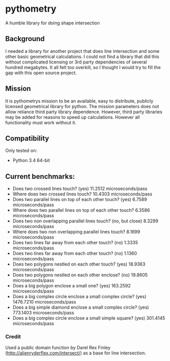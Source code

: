 # pythometry
A humble library for doing shape intersection

## Background
I needed a library for another project that does line intersection and some other basic geometrical calculations.
I could not find a library that did this without complicated licensing or 3rd party dependencies of several hundred
megabytes.
It all felt too overkill, so I thought I would try to fill the gap with this open source project.

## Mission
It is pythometrys mission to be an available, easy to distribute, publicly licensed geometrical library for python.
The mission parameters does not allow reliance third party library dependence. However, third party libraries may be
added for reasons to speed up calculations. However all functionality must work without it.

## Compatibility
Only tested on:
- Python 3.4 64-bit


## Current benchmarks:
- Does two crossed lines touch? (yes) 	 11.2512 microseconds/pass
- Where does two crossed lines touch? 	 10.4303 microseconds/pass
- Does two parallel lines on top of each other touch? (yes) 	 6.7589 microseconds/pass
- Where does two parallel lines on top of each other touch? 	 6.3586 microseconds/pass
- Does two non overlapping parallel lines touch? (no, but close) 	 8.3299 microseconds/pass
- Where does two non overlapping parallel lines touch? 	 8.1699 microseconds/pass
- Does two lines far away from each other touch? (no) 	 1.3335 microseconds/pass
- Does two lines far away from each other touch? (no) 	 1.1360 microseconds/pass
- Does two polygons nestled on each other touch? (yes) 	 18.9363 microseconds/pass
- Does two polygons nestled on each other enclose? (no) 	 19.8605 microseconds/pass
- Does a big polygon enclose a small one? (yes) 	 163.2592 microseconds/pass
- Does a big complex circle enclose a small complex circle? (yes) 	 1476.7210 microseconds/pass
- Does a big simple diamond enclose a small complex circle? (yes) 	 773.1403 microseconds/pass
- Does a big complex circle enclose a small simple square? (yes) 	 301.4145 microseconds/pass

### Credit
Used a public domain function by Darel Rex Finley (http://alienryderflex.com/intersect/) as a base for line intersection.

